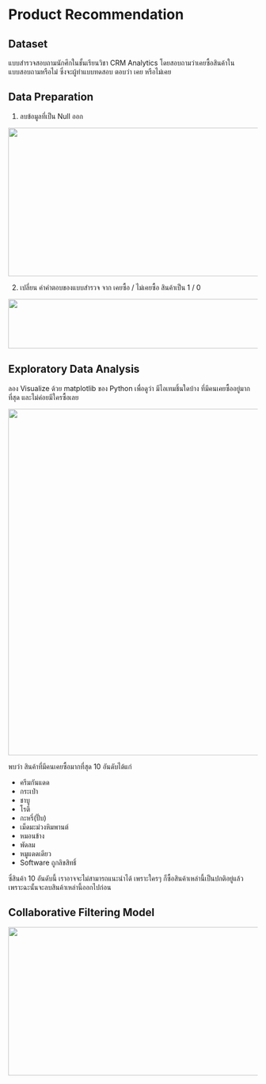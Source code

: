 # Product Recommendation

## Dataset
แบบสำรวจสอบถามนักศึกในชั้นเรียนวิชา CRM Analytics โดยสอบถามว่าเคยซื้อสินค้าในแบบสอบถามหรือไม่
ซึ่งจะผู้ทำแบบทดสอบ ตอบว่า เคย หรือไม่เคย

## Data Preparation
1. ลบข้อมูลที่เป็น Null ออก

<img src="https://github.com/yakonaru/BADS7105/blob/main/Homework%2007%20%E2%80%93%20Product%20Recommendation/image/raw.png" data-canonical-src="https://github.com/yakonaru/BADS7105/blob/main/Homework%2007%20%E2%80%93%20Product%20Recommendation/image/raw.png" width="800" height="300" />

2. เปลี่ยน ค่าคำตอบของแบบสำรวจ จาก เคยซื้อ / ไม่เคยซื้อ สินค้าเป็น 1 / 0

<img src="https://github.com/yakonaru/BADS7105/blob/main/Homework%2007%20%E2%80%93%20Product%20Recommendation/image/10.png" data-canonical-src="https://github.com/yakonaru/BADS7105/blob/main/Homework%2007%20%E2%80%93%20Product%20Recommendation/image/10.png" width="800" height="100" />

## Exploratory Data Analysis
ลอง Visualize ด้วย matplotlib ของ Python เพื่อดูว่า มีไอเทมชิ้นใดบ้าง ที่มีคนเคยซื้ออยู่มากที่สุด และไม่ค่อยมีใครซื้อเลย

<img src="https://github.com/yakonaru/BADS7105/blob/main/Homework%2007%20%E2%80%93%20Product%20Recommendation/image/Explore.png" data-canonical-src="https://github.com/yakonaru/BADS7105/blob/main/Homework%2007%20%E2%80%93%20Product%20Recommendation/image/Explore.png" width="1000" height="700" />

พบว่า สินค้าที่มีคนเคยซื้อมากที่สุด 10 อันดับได้แก่
* ครีมกันแดด
* กระเป๋า
* ชาบู
* โรตี
* กะหรี่(ปั๊บ)
* เม็ดมะม่วงหิมพานต์
* หมอนข้าง
* พัดลม
* หมูแดดเดียว
* Software ถูกลิขสิทธิ์

ซึ่สินค้า 10 อันดับนี้ เราอาจจะไม่สามารถแนะนำได้ เพราะใครๆ ก็ซื้อสินค้าเหล่านี้เป็นปกติอยู่แล้ว
เพราะฉะนั้นจะลบสินค้าเหล่านี้ออกไปก่อน



## Collaborative Filtering Model

<img src="https://github.com/yakonaru/BADS7105/blob/main/Homework%2007%20%E2%80%93%20Product%20Recommendation/image/result.png" data-canonical-src="https://github.com/yakonaru/BADS7105/blob/main/Homework%2007%20%E2%80%93%20Product%20Recommendation/image/result.png" width="600" height="300" />